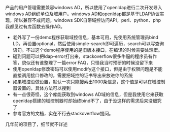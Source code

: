 产品的用户管理需要兼容windows AD，所以使用了openldap进行二次开发导入windows AD组织单位及域用户。windows AD和openldap都是基于LDAP协议实现，所以兼容不成问题。windows SDK自带域控访问API，perl、python、php我都见过有库函数去操作AD。

- 老外写了一份demo程序获取域控信息，基本可用，先使用系统管理员bind LD，再设置optional，然后使用simple-search即可遍历，search可以写查询语句。不过这个demo程序使用的是旧版本接口，在编译的时候需要处理宏。
- 碰到问题可以把ldap-error打出来，stackoverflow很多牛逼的程序员有作答，貌似还有谁整理了一篇error FAQ，只怪我当时预研的时候没留下来
- 使用openldap修改密码可以使用modify这个接口，但是由于权限问题是不能直接调用接口修改的，需要把域控的证书导出来放进你的系统
- 如果域控没做设置，默认一次只能搜索出1000条信息，这个值是可以在域控制器设置的，具体方法可以搜到
- 有一点很奇怪，这个库能获取到windows AD域的信息，但是我使用它来获取openldap搭建的域控制器时却始终bind不了，由于没这样的需求后来没细究了
- 参考官方的文档，实在不行去stackoverflow提问。

几年前的项目了，细节就不详述
